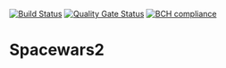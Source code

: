 [![Build Status](https://travis-ci.org/MarkDrei/Spacewars2.svg?branch=master)](https://travis-ci.org/MarkDrei/Spacewars2)     [![Quality Gate Status](https://sonarcloud.io/api/project_badges/measure?project=MarkDrei_Spacewars2&metric=alert_status)](https://sonarcloud.io/dashboard?id=MarkDrei_Spacewars2)     [![BCH compliance](https://bettercodehub.com/edge/badge/MarkDrei/Spacewars2?branch=master)](https://bettercodehub.com/results/MarkDrei/Spacewars2)


# Spacewars2
